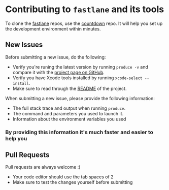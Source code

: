 # Contributing to `fastlane` and its tools

To clone the [fastlane](https://fastlane.tools) repos, use the [countdown](https://github.com/fastlane/countdown) repo. It will help you set up the development environment within minutes.

## New Issues

Before submitting a new issue, do the following:

- Verify you're runing the latest version by running `produce -v` and compare it with the [project page on GitHub](https://github.com/KrauseFx/produce).
- Verify you have Xcode tools installed by running `xcode-select --install`.
- Make sure to read through the [README](https://github.com/KrauseFx/produce) of the project.


When submitting a new issue, please provide the following information:

- The full stack trace and output when running `produce`.
- The command and parameters you used to launch it.
- Information about the environment variables you used

### By providing this information it's much faster and easier to help you


## Pull Requests

Pull requests are always welcome :) 

- Your code editor should use the tab spaces of 2
- Make sure to test the changes yourself before submitting